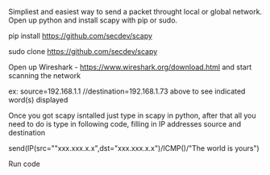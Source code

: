 
Simpliest and easiest way to send a packet throught local or global network.
Open up python and install scapy with pip or sudo. 

pip install https://github.com/secdev/scapy 

sudo clone https://github.com/secdev/scapy

Open up Wireshark - https://www.wireshark.org/download.html and start scanning the network 

ex: source=192.168.1.1 //destination=192.168.1.73 above to see indicated word(s) displayed 

Once you got scapy isntalled just type in scapy in python, after that all you need to do is type in following code, filling in IP addresses source and destination

send(IP(src=""xxx.xxx.x.x",dst="xxx.xxx.x.x")/ICMP()/"The world is yours")

Run code 
